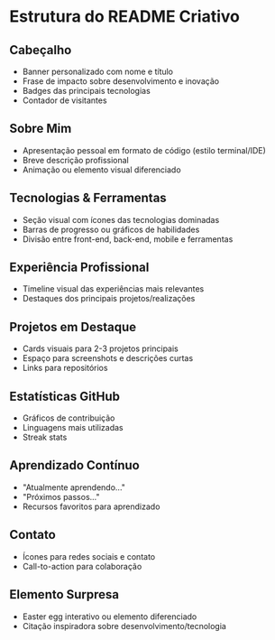 # Estrutura do README Criativo

## Cabeçalho
- Banner personalizado com nome e título
- Frase de impacto sobre desenvolvimento e inovação
- Badges das principais tecnologias
- Contador de visitantes

## Sobre Mim
- Apresentação pessoal em formato de código (estilo terminal/IDE)
- Breve descrição profissional
- Animação ou elemento visual diferenciado

## Tecnologias & Ferramentas
- Seção visual com ícones das tecnologias dominadas
- Barras de progresso ou gráficos de habilidades
- Divisão entre front-end, back-end, mobile e ferramentas

## Experiência Profissional
- Timeline visual das experiências mais relevantes
- Destaques dos principais projetos/realizações

## Projetos em Destaque
- Cards visuais para 2-3 projetos principais
- Espaço para screenshots e descrições curtas
- Links para repositórios

## Estatísticas GitHub
- Gráficos de contribuição
- Linguagens mais utilizadas
- Streak stats

## Aprendizado Contínuo
- "Atualmente aprendendo..."
- "Próximos passos..."
- Recursos favoritos para aprendizado

## Contato
- Ícones para redes sociais e contato
- Call-to-action para colaboração

## Elemento Surpresa
- Easter egg interativo ou elemento diferenciado
- Citação inspiradora sobre desenvolvimento/tecnologia
